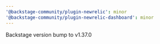 ```yaml
---
'@backstage-community/plugin-newrelic': minor
'@backstage-community/plugin-newrelic-dashboard': minor
---
```


Backstage version bump to v1.37.0
